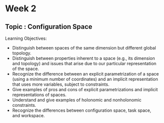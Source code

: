 # Week 2
## Topic : Configuration Space 

Learning Objectives:
- Distinguish between spaces of the same dimension but different global topology.
- Distinguish between properties inherent to a space (e.g., its dimension and topology) and issues that arise due to our particular representation of the space.
- Recognize the difference between an explicit parametrization of a space (using a minimum number of coordinates) and an implicit representation that uses more variables, subject to constraints.
- Give examples of pros and cons of explicit parametrizations and implicit representations of spaces.
- Understand and give examples of holonomic and nonholonomic constraints.
- Recognize the differences between configuration space, task space, and workspace.
